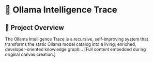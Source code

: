 # 🧠 Ollama Intelligence Trace

## 🎯 Project Overview
The Ollama Intelligence Trace is a recursive, self-improving system that transforms the static Ollama model catalog into a living, enriched, developer-oriented knowledge graph...
[Full content embedded during original canvas creation.]
